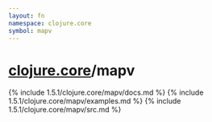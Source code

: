 ```yaml
---
layout: fn
namespace: clojure.core
symbol: mapv
---
```


# [clojure.core](../)/mapv

{% include 1.5.1/clojure.core/mapv/docs.md %}
{% include 1.5.1/clojure.core/mapv/examples.md %}
{% include 1.5.1/clojure.core/mapv/src.md %}

